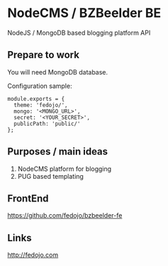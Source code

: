 # NodeCMS / BZBeelder BE
NodeJS / MongoDB based blogging platform API

## Prepare to work
You will need MongoDB database. 

Configuration sample:
```
module.exports = {
  theme: 'fedojo/',
  mongo: '<MONGO_URL>',
  secret: '<YOUR_SECRET>',
  publicPath: 'public/'
};
```

## Purposes / main ideas
1. NodeCMS platform for blogging 
2. PUG based templating

## FrontEnd
https://github.com/fedojo/bzbeelder-fe

## Links
http://fedojo.com
